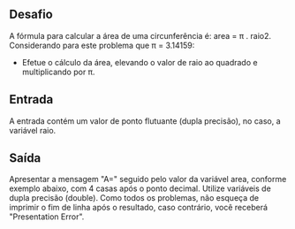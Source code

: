 ## Desafio

A fórmula para calcular a área de uma circunferência é: area = π . raio2.
Considerando para este problema que π = 3.14159:

- Efetue o cálculo da área, elevando o valor de raio ao quadrado e multiplicando
por π.

## Entrada
A entrada contém um valor de ponto flutuante (dupla precisão), no caso, a
variável raio.

## Saída
Apresentar a mensagem "A=" seguido pelo valor da variável area, conforme exemplo
abaixo, com 4 casas após o ponto decimal. Utilize variáveis de dupla precisão
(double). Como todos os problemas, não esqueça de imprimir o fim de linha após
o resultado, caso contrário, você receberá "Presentation Error".

